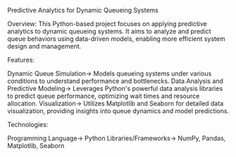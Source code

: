 Predictive Analytics for Dynamic Queueing Systems


Overview:
This Python-based project focuses on applying predictive analytics to dynamic queueing systems. It aims to analyze and predict queue behaviors using data-driven models, enabling more efficient system design and management.

Features:

Dynamic Queue Simulation-> Models queueing systems under various conditions to understand performance and bottlenecks.
Data Analysis and Predictive Modeling-> Leverages Python's powerful data analysis libraries to predict queue performance, optimizing wait times and resource allocation.
Visualization-> Utilizes Matplotlib and Seaborn for detailed data visualization, providing insights into queue dynamics and model predictions.

Technologies:

Programming Language-> Python
Libraries/Frameworks-> NumPy, Pandas, Matplotlib, Seaborn
